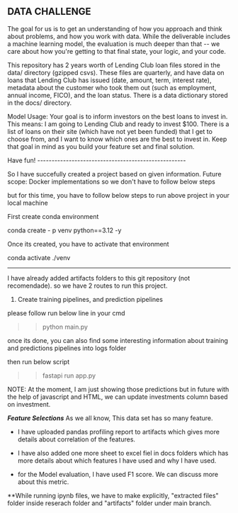DATA CHALLENGE
-

The goal for us is to get an understanding of how you approach and think about
problems, and how you work with data. While the deliverable includes a machine learning model, the 
evaluation is much deeper than that -- we care about how you're getting to that final state, your logic, 
and your code.  

This repository has 2 years worth of Lending Club loan files stored in the data/ directory (gzipped csvs). 
These files are quarterly, and have data on loans that Lending Club has 
issued (date, amount, term, interest rate), metadata about the customer who took them 
out (such as employment, annual income, FICO), and the loan status. There is a data dictionary stored
in the docs/ directory.

Model Usage: Your goal is to inform investors on the best loans to invest in. This means: I am going to Lending Club and 
ready to invest $100. There is a list of loans on their site (which have not
yet been funded) that I get to choose from, and I want to know which ones are the best to invest in.
Keep that goal in mind as you build your feature set and final solution.

Have fun!
-*-*-*-*-*-*-*-*-*-*-*-*-*-*-*-*-*-*-*-*-*-*-*-*-*-*-*-*-*-*-*-*-*-*-*-*-*-*-*-*-*-*-*-*-*-*-*-*-*-*-*-*



So I have succefully created a project based on given information.
Future scope: Docker implementations so we don't have to follow below steps

but for this time, you have to follow below steps to run above project in your local machine

First create conda environment 

conda create - p venv python==3.12 -y

Once its created, you have to activate that environment

conda activate ./venv

________________________________________________________________________________________________________

I have already added artifacts folders to this git repository (not recomendade).
so we have 2 routes to run this project.

1. Create training pipelines, and prediction pipelines

please follow run below line in your cmd 

>>python main.py

once its done, you can also find some interesting information about training and predictions pipelines into logs folder

then run below script

>>fastapi run app.py

NOTE: At the moment, I am just showing those predictions but in future with the help of javascript and HTML, 
we can update investments column based on investment.

***Feature Selections***
As we all know, This data set has so many feature.
- I have uploaded pandas profiling report to artifacts which gives more details about correlation of the features.
- I have also added one more sheet to excel fiel in docs folders which has more details about which features I have used and why I have used.

- for the Model evaluation, I have used F1 score. We can discuss more about this metric.


**While running ipynb files, we have to make explicitly, "extracted files" folder inside reserach folder and "artifacts" folder under main branch.
